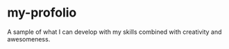 # my-profolio
A sample of what I can develop with my skills combined with creativity and awesomeness.

